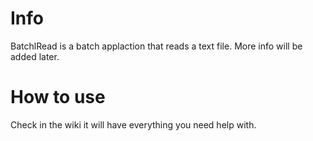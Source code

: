 # Info
BatchlRead is a batch applaction that reads a text file.
More info will be added later.

# How to use
Check in the wiki it will have everything you need help with.
